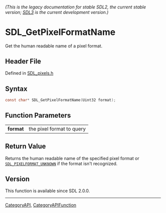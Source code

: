 ###### (This is the legacy documentation for stable SDL2, the current stable version; [SDL3](https://wiki.libsdl.org/SDL3/) is the current development version.)
# SDL_GetPixelFormatName

Get the human readable name of a pixel format.

## Header File

Defined in [SDL_pixels.h](https://github.com/libsdl-org/SDL/blob/SDL2/include/SDL_pixels.h)

## Syntax

```c
const char* SDL_GetPixelFormatName(Uint32 format);

```

## Function Parameters

|                |                           |
| -------------- | ------------------------- |
| **format**     | the pixel format to query |

## Return Value

Returns the human readable name of the specified pixel format or
[`SDL_PIXELFORMAT_UNKNOWN`](SDL_PIXELFORMAT_UNKNOWN) if the format isn't
recognized.

## Version

This function is available since SDL 2.0.0.

----
[CategoryAPI](CategoryAPI), [CategoryAPIFunction](CategoryAPIFunction)

